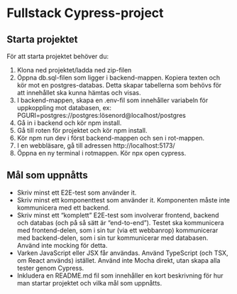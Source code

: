 # Fullstack Cypress-project

## Starta projektet

För att starta projektet behöver du:

1. Klona ned projektet/ladda ned zip-filen
2. Öppna db.sql-filen som ligger i backend-mappen. Kopiera texten och kör mot en postgres-databas. Detta skapar tabellerna som behövs för att innehållet ska kunna hämtas och visas.
3. I backend-mappen, skapa en .env-fil som innehåller variabeln för uppkoppling mot databasen, ex: PGURI=postgres://postgres:lösenord@localhost/postgres
4. Gå in i backend och kör npm install.
5. Gå till roten för projektet och kör npm install.
6. Kör npm run dev i först backend-mappen och sen i rot-mappen.
7. I en webbläsare, gå till adressen http://localhost:5173/
8. Öppna en ny terminal i rotmappen. Kör npx open cypress.

## Mål som uppnåtts

- Skriv minst ett E2E-test som använder it.
- Skriv minst ett komponenttest som använder it. Komponenten måste inte kommunicera med ett backend.
- Skriv minst ett “komplett” E2E-test som involverar frontend, backend och databas (och på så sätt är “end-to-end”). Testet ska kommunicera med frontend-delen, som i sin tur (via ett webbanrop) kommunicerar med backend-delen, som i sin tur kommunicerar med databasen. Använd inte mocking för detta.
- Varken JavaScript eller JSX får användas. Använd TypeScript (och TSX, om React används) istället.
  Använd inte Mocha direkt, utan skapa alla tester genom Cypress.
- Inkludera en README.md fil som innehåller en kort beskrivning för hur man startar projektet och vilka mål som uppnåtts.
